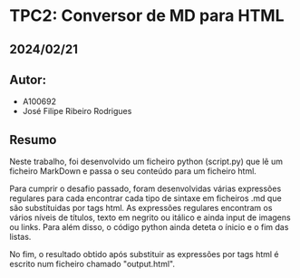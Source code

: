 # TPC2: Conversor de MD para HTML
## 2024/02/21

## Autor:
- A100692
- José Filipe Ribeiro Rodrigues

## Resumo

Neste trabalho, foi desenvolvido um ficheiro python (script.py) que lê um ficheiro MarkDown e passa o seu conteúdo para um ficheiro html.

Para cumprir o desafio passado, foram desenvolvidas várias expressões regulares para cada encontrar cada tipo de sintaxe em ficheiros .md que são substítuidas por tags html. As expressões regulares encontram os vários níveis de títulos, texto em negrito ou itálico e ainda input de imagens ou links. Para além disso, o código python ainda deteta o ínicio e o fim das listas.

No fim, o resultado obtido após substituir as expressões por tags html é escrito num ficheiro chamado "output.html".